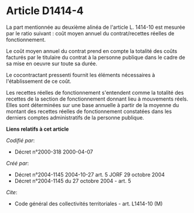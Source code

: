 # Article D1414-4

La part mentionnée au deuxième alinéa de l'article L. 1414-10 est mesurée par le ratio suivant : coût moyen annuel du
contrat/recettes réelles de fonctionnement.

Le coût moyen annuel du contrat prend en compte la totalité des coûts facturés par le titulaire du contrat à la personne
publique dans le cadre de sa mise en oeuvre sur toute sa durée.

Le cocontractant pressenti fournit les éléments nécessaires à l'établissement de ce coût.

Les recettes réelles de fonctionnement s'entendent comme la totalité des recettes de la section de fonctionnement donnant
lieu à mouvements réels. Elles sont déterminées sur une base annuelle à partir de la moyenne du montant des recettes réelles
de fonctionnement constatées dans les derniers comptes administratifs de la personne publique.

**Liens relatifs à cet article**

_Codifié par_:

  - Décret n°2000-318 2000-04-07

_Créé par_:

  - Décret n°2004-1145 2004-10-27 art. 5 JORF 29 octobre 2004
  - Décret n°2004-1145 du 27 octobre 2004 - art. 5

_Cite_:

  - Code général des collectivités territoriales - art. L1414-10 (M)
